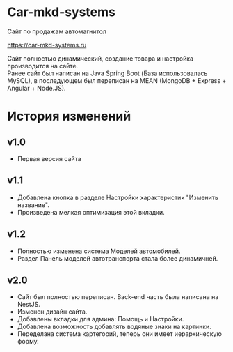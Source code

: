 # Car-mkd-systems

Сайт по продажам автомагнитол

https://car-mkd-systems.ru

Сайт полностью динамический, создание товара и настройка производится на сайте.\
Ранее сайт был написан на Java Spring Boot (База использовалась MySQL), в последующем был переписан на MEAN (MongoDB + Express + Angular + Node.JS).

# История изменений

## v1.0
- Первая версия сайта

## v1.1
- Добавлена кнопка в разделе Настройки характеристик "Изменить название".
- Произведена мелкая оптимизация этой вкладки.

## v1.2
- Полностью изменена система Моделей автомобилей.
- Раздел Панель моделей автотранспорта стала более динамичней.

## v2.0
- Сайт был полностью переписан. Back-end часть была написана на NestJS.
- Изменен дизайн сайта.
- Добавлены вкладки для админа: Помощь и Настройки.
- Добавлена возможность добавлять водяные знаки на картинки.
- Переделана система картегорий, теперь они имеет иерархическую форму.
